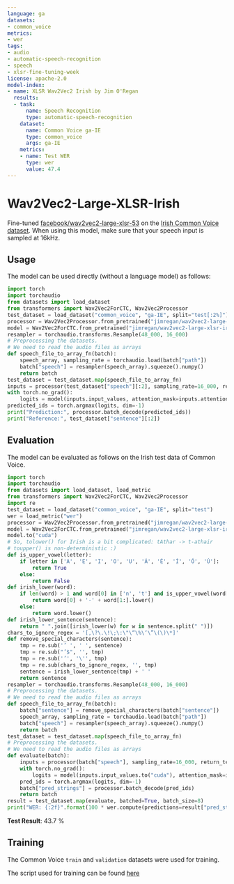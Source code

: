 ```yaml
---
language: ga
datasets:
- common_voice
metrics:
- wer
tags:
- audio
- automatic-speech-recognition
- speech
- xlsr-fine-tuning-week
license: apache-2.0
model-index:
- name: XLSR Wav2Vec2 Irish by Jim O'Regan
  results:
  - task:
      name: Speech Recognition
      type: automatic-speech-recognition
    dataset:
      name: Common Voice ga-IE
      type: common_voice
      args: ga-IE
    metrics:
    - name: Test WER
      type: wer
      value: 47.4
---
```

# Wav2Vec2-Large-XLSR-Irish
Fine-tuned [facebook/wav2vec2-large-xlsr-53](https://huggingface.co/facebook/wav2vec2-large-xlsr-53)
on the [Irish Common Voice dataset](https://huggingface.co/datasets/common_voice).
When using this model, make sure that your speech input is sampled at 16kHz.
## Usage
The model can be used directly (without a language model) as follows:
```python
import torch
import torchaudio
from datasets import load_dataset
from transformers import Wav2Vec2ForCTC, Wav2Vec2Processor
test_dataset = load_dataset("common_voice", "ga-IE", split="test[:2%]")
processor = Wav2Vec2Processor.from_pretrained("jimregan/wav2vec2-large-xlsr-irish-basic")
model = Wav2Vec2ForCTC.from_pretrained("jimregan/wav2vec2-large-xlsr-irish-basic")
resampler = torchaudio.transforms.Resample(48_000, 16_000)
# Preprocessing the datasets.
# We need to read the audio files as arrays
def speech_file_to_array_fn(batch):
	speech_array, sampling_rate = torchaudio.load(batch["path"])
	batch["speech"] = resampler(speech_array).squeeze().numpy()
	return batch
test_dataset = test_dataset.map(speech_file_to_array_fn)
inputs = processor(test_dataset["speech"][:2], sampling_rate=16_000, return_tensors="pt", padding=True)
with torch.no_grad():
	logits = model(inputs.input_values, attention_mask=inputs.attention_mask).logits
predicted_ids = torch.argmax(logits, dim=-1)
print("Prediction:", processor.batch_decode(predicted_ids))
print("Reference:", test_dataset["sentence"][:2])
```
## Evaluation
The model can be evaluated as follows on the Irish test data of Common Voice.
```python
import torch
import torchaudio
from datasets import load_dataset, load_metric
from transformers import Wav2Vec2ForCTC, Wav2Vec2Processor
import re
test_dataset = load_dataset("common_voice", "ga-IE", split="test")
wer = load_metric("wer")
processor = Wav2Vec2Processor.from_pretrained("jimregan/wav2vec2-large-xlsr-irish-basic")
model = Wav2Vec2ForCTC.from_pretrained("jimregan/wav2vec2-large-xlsr-irish-basic") 
model.to("cuda")
# So, tolower() for Irish is a bit complicated: tAthar -> t-athair
# toupper() is non-deterministic :)
def is_upper_vowel(letter):
    if letter in ['A', 'E', 'I', 'O', 'U', 'Á', 'É', 'Í', 'Ó', 'Ú']:
        return True
    else:
        return False
def irish_lower(word):
    if len(word) > 1 and word[0] in ['n', 't'] and is_upper_vowel(word[1]):
        return word[0] + '-' + word[1:].lower()
    else:
        return word.lower()
def irish_lower_sentence(sentence):
    return " ".join([irish_lower(w) for w in sentence.split(" ")])
chars_to_ignore_regex = '[,\?\.\!\;\:\"\“\%\‘\”\(\)\*]'
def remove_special_characters(sentence):
    tmp = re.sub('’ ', ' ', sentence)
    tmp = re.sub("’$", '', tmp)
    tmp = re.sub('’', '\'', tmp)
    tmp = re.sub(chars_to_ignore_regex, '', tmp)
    sentence = irish_lower_sentence(tmp) + ' '
    return sentence
resampler = torchaudio.transforms.Resample(48_000, 16_000)
# Preprocessing the datasets.
# We need to read the audio files as arrays
def speech_file_to_array_fn(batch):
    batch["sentence"] = remove_special_characters(batch["sentence"])
    speech_array, sampling_rate = torchaudio.load(batch["path"])
    batch["speech"] = resampler(speech_array).squeeze().numpy()
    return batch
test_dataset = test_dataset.map(speech_file_to_array_fn)
# Preprocessing the datasets.
# We need to read the audio files as arrays
def evaluate(batch):
    inputs = processor(batch["speech"], sampling_rate=16_000, return_tensors="pt", padding=True)
    with torch.no_grad():
        logits = model(inputs.input_values.to("cuda"), attention_mask=inputs.attention_mask.to("cuda")).logits    
    pred_ids = torch.argmax(logits, dim=-1)
    batch["pred_strings"] = processor.batch_decode(pred_ids)
    return batch
result = test_dataset.map(evaluate, batched=True, batch_size=8)
print("WER: {:2f}".format(100 * wer.compute(predictions=result["pred_strings"], references=result["sentence"])))
```
**Test Result**: 43.7 %

## Training

The Common Voice `train` and `validation` datasets were used for training.

The script used for training can be found [here](https://github.com/jimregan/wav2vec2-sprint/blob/main/irish/fine-tune-xlsr-wav2vec2-on-irish-asr-with-transformers.ipynb)
